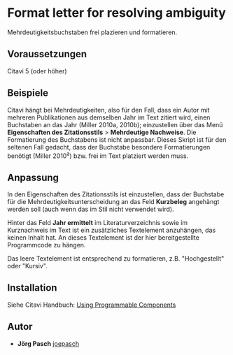 # Format letter for resolving ambiguity
Mehrdeutigkeitsbuchstaben frei plazieren und formatieren.

## Voraussetzungen
Citavi 5 (oder höher)

## Beispiele
Citavi hängt bei Mehrdeutigkeiten, also für den Fall, dass ein Autor mit mehreren Publikationen aus demselben Jahr im Text zitiert wird, einen Buchstaben an das Jahr (Miller 2010a, 2010b); einzustellen über das Menü **Eigenschaften des Zitationsstils** > **Mehrdeutige Nachweise**. Die Formatierung des Buchstabens ist nicht anpassbar.
Dieses Skript ist für den seltenen Fall gedacht, dass der Buchstabe besondere Formatierungen benötigt (Miller 2010<sup>a</sup>) bzw. frei im Text platziert werden muss.

## Anpassung
In den Eigenschaften des Zitationsstils ist einzustellen, dass der Buchstabe für die Mehrdeutigkeitsunterscheidung an das Feld **Kurzbeleg** angehängt werden soll (auch wenn das im Stil nicht verwendet wird). 

Hinter das Feld **Jahr ermittelt** im Literaturverzeichnis sowie im Kurznachweis im Text ist ein zusätzliches Textelement anzuhängen, das keinen Inhalt hat. An dieses Textelement ist der hier bereitgestellte Programmcode zu hängen.

Das leere Textelement ist entsprechend zu formatieren, z.B. "Hochgestellt" oder "Kursiv".

## Installation
Siehe Citavi Handbuch: [Using Programmable Components](https://www.citavi.com/programmable_components)

## Autor

* **Jörg Pasch** [joepasch](https://github.com/joepasch)
